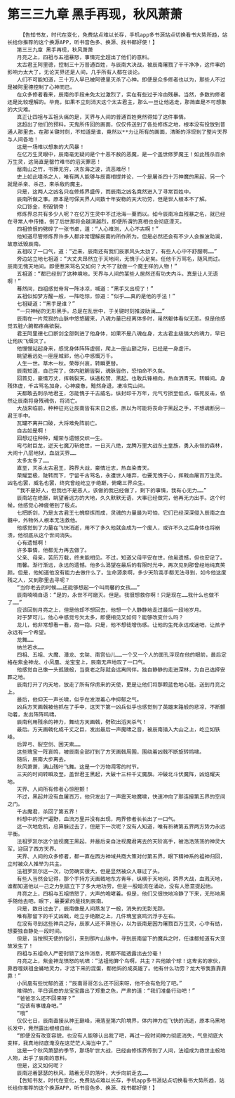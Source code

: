 # 第三三九章 黑手再现，秋风萧萧
        【告知书友，时代在变化，免费站点难以长存，手机app多书源站点切换看书大势所趋，站长给你推荐的这个换源APP，听书音色多、换源、找书都好使！】
       第三三九章 黑手再现，秋风萧萧
       月亮之上，四祖与五祖暴怒，事情完全超出了他们的意料。
       太古君王阿里德，控制三十万普通百姓，与辰南大决战，被辰南屠戮了干干净净，这件事的影响力太大了，无论天界还是人间，几乎所有人都在谈论。
       人们不可能知道，三十万人早已被阿德里灭杀了心神。即便是众多修者也以为，那些人不过是被阿里德控制了心神而已。
       在众多修者看来，辰南的手段未免太过激烈了，实在有些过于冷血残暴。当然，多数的修者还是比较理解的。毕竟，如果不立刻消灭这个太古君主，那么一旦让他逃走，那简直是不可想象的大灾难。
       真正让四祖与五祖头痛的是，天界与人间的普通百姓竟然得知了这件事情。
       这超出了他们的预料。天鬼所传回的画面，仅仅传送到了各处修炼之地，根本没有投放到普通人那里去。在那关键时刻，不知道是谁，竟然以**力让所有的画面，清晰的浮现到了整片天界与人间各地！
       这是一场难以想象的大风暴！
       在亿万生灵眼中，辰南毫无疑问是个十恶不赦的恶魔，是一个盖世修罗魔王！如此残杀百余万生灵，这简直是罄竹难书的滔天罪恶！
       罄南山之竹，书罪无穷，决东海之波，流恶难尽！
       史上如此嗜杀之人，唯有两人能够与辰南相提并论，一个是屠杀四十万神魔的黑起，另一个就是杀亲、杀己，来杀敌的魔主。
       只是，这两人之凶名只在修炼界盛传，而辰南之凶名竟然进入了寻常百姓中。
       辰南所做之事。原本是可保天界人间数十年安稳的天大功劳，但是世人根本不了解。
       众口铄金，积毁销骨！
       修炼界总共有多少人呢？在亿万生灵中不过沧海一粟而以。如今辰南冷血残暴之名，就已经在寻常人中传播，倒了后世那将会越演越烈，即便所谓的真相也会彻底湮灭。
       四祖愤恨的劈碎了一张书桌，道：“人心难测，人心不古啊！”
       他知道尽管修炼界许多人都非常理解辰南的所作所为。但是必然还会有不少人会推波助澜，故意诋毁辰南。
       五祖叹了一口气，道：“近来，辰南还有我们辰家风头太劲了，有些人心中不舒服啊……”
       旁边站立地七祖道：“大丈夫昂然立于天地间，无愧于心足矣。任他千万骂名，随风而过。辰南无愧天地间。即便惹来骂名又如何？大不了就做一个魔主样的人物！”
       五祖道：“都已经到了这种境地，天界与人间的某些人居然还有功夫内斗。真是让人无语啊！”
       蓦然间，四祖感觉脊背一阵冰凉，喊道：“黑手又出现了！”
       五祖似如梦方醒一般，一阵吃惊，惊道：“似乎……真的是他的手法！”
       七祖疑道：“黑手是谁？”
       “一只神秘的无形黑手。总是在乱世中，于关键时刻推波助澜……”
       辰南在一片荒寂的山脉中悠悠醒来，八魂力量已经离体多时，虽然躯体看似无恙。但是他感觉五脏六腑都疼痛欲裂。
       君王阿里德七口断剑全部刺进了他身体，如果不是八魂在身，太古君主级强大的魂力，早已让他灰飞烟灭了。
       他慢慢站起身来，感觉身体阵阵虚弱，爬上一座山巅之际，已经是一身虚汗。
       眺望着远处一座座城郭，他心中感慨万千。
       人生一世。草木一秋。荣辱兴衰，转瞬更替。
       辰南知道，自己完了，体内脏腑皆裂，魂脉皆伤，恐怕命不久矣。
       回首见，豪情万丈，挥戟裂天。纵遇松赞、黑起。也敢兵锋相向，热血洒青天。转瞬间。身残体虚，千古骂名加身，心神疲惫，黯然身退，凄冷荒山间。
       天都敢去刺杀地君王，怎能愧于千古威名。纵封印千万年，元气亏损至低点，临死反击，依然让辰南将身残魂伤，将消亡。
       大战来临前，种种征兆让辰南皆有末日之感，原以为可能将丧命于黑起之手，不想魂断另一君王手中。
       瓦罐不离井口破，大将难免阵前亡。
       自古如是啊！
       回想过往种种，耀荣与遗憾交织一生。
       弯弓射巨龙，逆天七魔刀斩绝世，一日灭八绝，龙腾万里大战东土皇族，勇入永恒的森林，大闹十八层地狱，血战天界……
       太多太多了……
       直至，灭杀太古君王，跨界大战，豪情壮志，热血染青天。
       荣耀至极，陡转而下，宁留千古骂名，永遭世人唾弃，也要无愧于心，挥戟血屠百万生灵。凶名也罢，威名也罢，终究曾经屹立于绝巅，俯瞰三界众生。
       “我不是好人，但我也不是恶人，该做的我已经做了，剩下的事情，我有心无力……”
       辰南站在绝巅，眺望着远方的大地，久久默默无语，大事已经做完，他再无力出手。这个时候，他感觉心神疲倦到了极点。
       七把断剑，乃是太古君王七魄祭炼而成，灵魂的力量最为可怕，它们已经深深侵入辰南之血髓中，外物外人根本无法救他。
       他感觉到了力量在飞快消逝，用不了多久他就会成为一个废人，或许不久之后身体也将崩溃，他彻底从这个世间消失。
       心有遗憾啊！
       许多事情，他都无力再去做了。
       父亲、母亲，苦历万载，终未能相见。不过，知道父母平安在世，他虽遗憾，但也安足了。
       雨馨。渐行渐远，永远的遗憾。他多么渴望在最后的有限时光中，再次见到那曾经地纯真笑颜。但是，他知道他没有能力去做什么了。生命源泉啊，多少天阶高手都无法寻到，如今他这废残之人，又到那里去寻呢？
       “当你老去的时候……还能够想起一个叫雨馨的女孩……”
       辰南喃喃自语：“是的，永世不可磨灭。但是。我很想救你啊！只是现在……我什么也做不了……”
       应该回到月亮之上，但是他却不想回去，他想一个人静静地走过最后一段地岁月。
       对于梦可儿，他心中感觉亏欠太多，即便相见又如何？能够改变什么吗？
       龙儿，他非常想看一看，抱一抱。只是，他不想徒增伤感。让他的生死永远成迷吧，让孩子永远有一个希望。
       龙舞……
       纳兰若水……
       四祖、五祖、大魔、潜龙、玄奘、南宫仙儿……一个又一个人的面孔浮现在他的眼前，最后定格在紫金神龙、小凤凰、龙宝宝上，辰南无声地叹了一口气。
       他感觉自己像一头孤狼般，当衰老之际就会远离同伴。独自静静的走进深林，为自己选择安葬之地。
       辰南打开了内天地，放走了所有俘虏来的天使，更是让他们将那颗蓝色地心脏。送到月亮之上。
       最后，他仰天一声长啸，似乎在发泄着心中抑郁之气。
       凶兵方天画戟被他抓在了手中，这天下第一凶兵似乎也感觉到了英雄末路般的悲凉，不断颤动着，发出阵阵鸣啸。
       辰南利用残余的神力，舞动方天画戟，劈砍出滔天杀气！
       最后。方天画戟化成千丈之巨，发出最后一声魔啸之音，被辰南插入大山之上，屹立如铁峰。
       后羿弓、裂空剑、困天索……
       这些瑰宝一阵哀鸣，被辰南全部打到了方天画戟周围，围绕着凶戟不断旋转鸣啸。
       随后，辰南大步离去。
       秋风萧萧，满山残叶飞舞。这是一个万物凋零的时节。
       三天的时间转瞬及至。盖世君王黑起，大破十三杆千丈魔旗。冲破北斗伏魔阵，凶焰耀天地。
       天界、人间所有修者心惊胆颤！
       不过，黑起并没有血屠百万，他只发出了一声震天地魔啸，快速冲向了那连接第五界的空间之门。
       千古魔君，杀回了第五界！
       料想中的浮尸遍野，血流万里并没有出现，两界修者长长出了一口气。
       这一次地危机，总算躲过去了，但是下一次呢？没有人知道，唯有祈祷第五界两方势力永远平衡。
       法祖罗凯尔这个监视魔王黑起，并最后亲自注视魔君离去的天阶高手，被浩浩荡荡的神灵大军，迎回了西方天界。
       天界、人间的众多修者，都一直在西方神域共商大策对付第五界，眼下精神系的祖神归回，立时被众人推举为共主。
       法祖罗凯尔这一次，功劳确实很大，但是显然被众人尊过了头。
       有些人当然会记得，那个手持方天画戟地东方青年，纵横于天地间，跨界大战，血溅天地，谁都知道他以一己之力到底立下了多大地功劳，但是一股暗流在涌动，没有人愿意提起他。
       月亮之上，四祖与五祖愤怒了，大声的咆哮着。但是，他们又很快地冷静了下来，无形地黑手随他去吧。眼下，最要紧的是找到辰南。
       只是，数日过去了，辰南像是人间蒸发了一般，消失的无影无踪。
       唯有那留下的千丈凶戟，屹立于绝巅之上，几件瑰宝哀鸣沉浮于左右。
       在没有寻到这些神兵之际，辰家人还不算担心，以为辰南是因为屠戮百万生灵，心中有结，想要独自静处一段时间。
       但是，当按照天使的指引，来到那片山脉中，寻到辰南留下的魔兵之时，任谁都知道有大变故发生了！
       四祖与五祖命人严密封锁了这件消息，死都不能透露出去分毫！
       月亮之上，紫金神龙愤怒的吼啸：“法祖他算个鸟啊，共主？共他娘个球！这卑劣的家伙，靠吞噬妖祖金蛹地灵力，才活下来的混蛋，都他妈的成英雄了。他有什么功劳？龙大爷我靠靠靠靠！”
       小凤凰有些忧郁的道：“辰南哥哥怎么还不回来呀，他不会有危险了吧。”
       难得的，平日调皮的龙宝宝露出了郑重之色，严肃的道：“我们准备行动吧！”
       “爸爸怎么还不回来呀？”
       “应该有事缠身吧。”
       “哦”
       仅仅七日，辰南直接从神王巅峰，滑落至第六阶境界，体内神力在飞快的流逝，原本乌黑地长发中，竟然露出根根白丝。
       “即便没有改变容貌，也没有人能够认出我了吧，再过一段时间神力彻底消失，气息彻底大变样，我真地彻底淹没在这茫茫人海当中了。”
       这是一个秋风萧瑟的季节，那场旷世大战，已经由修炼界传到了人间，法祖成为救世主般地人物，出乎了辰南的意料。
       但是，这又如何呢？
       辰南迎着瑟瑟的秋风，踏着无尽的落叶，大步向前走去……
       【告知书友，时代在变化，免费站点难以长存，手机app多书源站点切换看书大势所趋，站长给你推荐的这个换源APP，听书音色多、换源、找书都好使！】